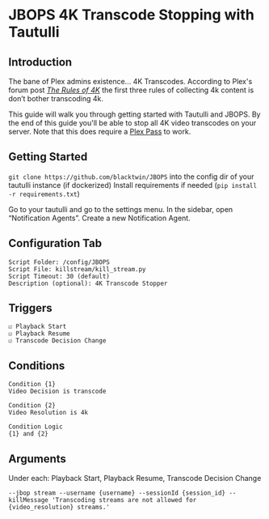 # JBOPS 4K Transcode Stopping with Tautulli

## Introduction

The bane of Plex admins existence... 4K Transcodes. According to Plex's forum post [*The Rules of 4K*](https://forums.plex.tv/t/info-plex-4k-transcoding-and-you-aka-the-rules-of-4k/378203) the first three rules of collecting 4k content is don’t bother transcoding 4k.

This guide will walk you through getting started with Tautulli and JBOPS. By the end of this guide you'll be able to stop all 4K video transcodes on your server. Note that this does require a [Plex Pass](https://www.plex.tv/plex-pass/) to work.

## Getting Started

`git clone https://github.com/blacktwin/JBOPS` into the config dir of your tautulli instance (if dockerized)
Install requirements if needed (`pip install -r requirements.txt`)

Go to your tautulli and go to the settings menu. In the sidebar, open “Notification Agents”. Create a new Notification Agent.

## Configuration Tab

```plaintext
Script Folder: /config/JBOPS
Script File: killstream/kill_stream.py
Script Timeout: 30 (default)
Description (optional): 4K Transcode Stopper
```

## Triggers

```plaintext
☑️ Playback Start
☑️ Playback Resume
☑️ Transcode Decision Change
```

## Conditions

```plaintext
Condition {1}
Video Decision is transcode

Condition {2}
Video Resolution is 4k

Condition Logic
{1} and {2}
```

## Arguments

Under each: Playback Start, Playback Resume, Transcode Decision Change

```plaintext
--jbop stream --username {username} --sessionId {session_id} --killMessage 'Transcoding streams are not allowed for {video_resolution} streams.'
```
